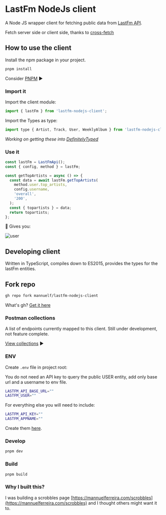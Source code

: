 # LastFm NodeJs client

A Node JS wrapper client for fetching public data from [LastFm API](https://www.last.fm/api).

Fetch server side or client side, thanks to [cross-fetch](https://github.com/lquixada/cross-fetch)

## How to use the client

Install the npm package in your project.

```bash
pnpm install
```

Consider [PNPM](https://pnpm.io/) ▶️

### Import it

Import the client module:

```js
import { lastFm } from 'lastfm-nodejs-client';
```

Import the Types as type:

```js
import type { Artist, Track, User, WeeklyAlbum } from 'lastfm-nodejs-client/@types';
```

_Working on getting these into [DefinitelyTyped](https://github.com/DefinitelyTyped/DefinitelyTyped)_

### Use it

```js
const lastFm = LastFmApi();
const { config, method } = lastFm;

const getTopArtists = async () => {
  const data = await lastFm.getTopArtists(
    method.user.top_artists,
    config.username,
    'overall',
    '200',
  );
  const { topartists } = data;
  return topartists;
};
```

🚀 Gives you:

![user](https://res.cloudinary.com/mannuel/image/upload/v1668059500/topartist.png)

## Developing client

Written in TypeScript, compiles down to ES2015, provides the types for the lastFm entities.

## Fork repo

```bash
gh repo fork mannuelf/lastfm-nodejs-client
```

What's gh? [Get it here](https://cli.github.com/manual/gh_repo_fork)

### Postman collections

A list of endpoints currently mapped to this client. Still under development, not feature complete.

[View collections](https://documenter.getpostman.com/view/4217/2s8YKJELqJ) ▶️

### ENV

Create `.env` file in project root:

You do not need an API key to query the public USER entity, add only base url and a username to env file.

```bash
LASTFM_API_BASE_URL=""
LASTFM_USER=""
```

For everything else you will need to include:

```bash
LASTFM_API_KEY=""
LASTFM_APPNAME=""
```

Create them [here](https://www.last.fm/api/account/create).

### Develop

```bash
pnpm dev
```

### Build

```bash
pnpm build
```

### Why I built this?

I was building a scrobbles page [https://mannuelferreira.com/scrobbles](https://mannuelferreira.com/scrobbles) and I thought others might want it to.
